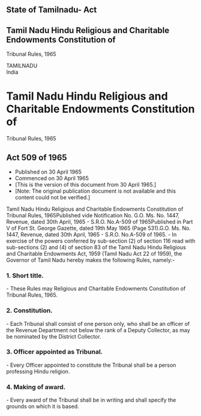 ## State of Tamilnadu- Act

## Tamil Nadu Hindu Religious and Charitable Endowments Constitution of
Tribunal Rules, 1965

TAMILNADU  
India

# Tamil Nadu Hindu Religious and Charitable Endowments Constitution of
Tribunal Rules, 1965

## Act 509 of 1965

  * Published on 30 April 1965 
  * Commenced on 30 April 1965 
  * [This is the version of this document from 30 April 1965.] 
  * [Note: The original publication document is not available and this content could not be verified.] 

Tamil Nadu Hindu Religious and Charitable Endowments Constitution of Tribunal
Rules, 1965Published vide Notification No. G.O. Ms. No. 1447, Revenue, dated
30th April, 1965 - S.R.O. No.A-509 of 1965Published in Part V of Fort St.
George Gazette, dated 19th May 1965 (Page 531).G.O. Ms. No. 1447, Revenue,
dated 30th April, 1965 - S.R.O. No.A-509 of 1965. - In exercise of the powers
conferred by sub-section (2) of section 116 read with sub-sections (2) and (4)
of section 83 of the Tamil Nadu Hindu Religious and Charitable Endowments Act,
1959 (Tamil Nadu Act 22 of 1959), the Governor of Tamil Nadu hereby makes the
following Rules, namely:-

### 1. Short title.

\- These Rules may Religious and Charitable Endowments Constitution of
Tribunal Rules, 1965.

### 2. Constitution.

\- Each Tribunal shall consist of one person only, who shall be an officer of
the Revenue Department not below the rank of a Deputy Collector, as may be
nominated by the District Collector.

### 3. Officer appointed as Tribunal.

\- Every Officer appointed to constitute the Tribunal shall be a person
professing Hindu religion.

### 4. Making of award.

\- Every award of the Tribunal shall be in writing and shall specify the
grounds on which it is based.

